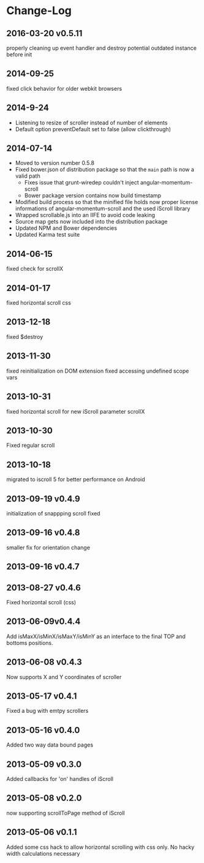 # Change-Log

## 2016-03-20 v0.5.11
properly cleaning up event handler and destroy potential outdated instance before init

## 2014-09-25
fixed click behavior for older webkit browsers

## 2014-9-24
* Listening to resize of scroller instead of number of elements
* Default option preventDefault set to false (allow clickthrough)

## 2014-07-14
* Moved to version number 0.5.8
* Fixed bower.json of distribution package so that the ```main``` path is now a valid path
    * Fixes issue that grunt-wiredep couldn't inject angular-momentum-scroll
    * Bower package version contains now build timestamp
* Modified build process so that the minified file holds now proper license informations of angular-momentum-scroll and the used iScroll library
* Wrapped scrollable.js into an IIFE to avoid code leaking
* Source map gets now included into the distribution package
* Updated NPM and Bower dependencies
* Updated Karma test suite

## 2014-06-15
fixed check for scrollX

## 2014-01-17
fixed horizontal scroll css

## 2013-12-18
fixed $destroy

## 2013-11-30
fixed reinitialization on DOM extension
fixed accessing undefined scope vars

## 2013-10-31
fixed horizontal scroll for new iScroll parameter scrollX

## 2013-10-30
Fixed regular scroll

## 2013-10-18
migrated to iscroll 5 for better performance on Android

## 2013-09-19 v0.4.9
initialization of snappping scroll fixed

## 2013-09-16 v0.4.8
smaller fix for orientation change

## 2013-09-16 v0.4.7


## 2013-08-27 v0.4.6
Fixed horizontal scroll (css)

## 2013-06-09v0.4.4
Add isMaxX/isMinX/isMaxY/isMinY as an interface to the final TOP and bottoms positions.

## 2013-06-08 v0.4.3
Now supports X and Y coordinates of scroller

## 2013-05-17 v0.4.1
Fixed a bug with emtpy scrollers

## 2013-05-16 v0.4.0
Added two way data bound pages

## 2013-05-09 v0.3.0
Added callbacks for 'on' handles of iScroll

## 2013-05-08 v0.2.0
now supporting scrollToPage method of iScroll

## 2013-05-06 v0.1.1
Added some css hack to allow horizontal scrolling with css only. No hacky width calculations necessary
